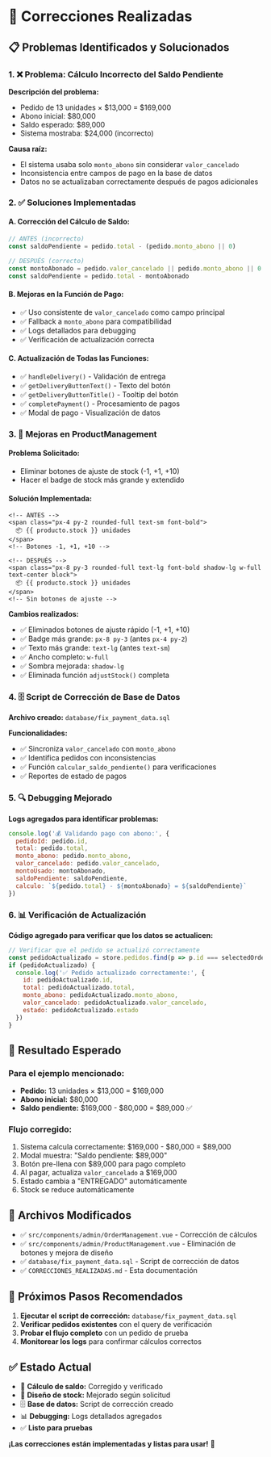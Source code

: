 # 🔧 Correcciones Realizadas

## 📋 Problemas Identificados y Solucionados

### 1. ❌ **Problema: Cálculo Incorrecto del Saldo Pendiente**

**Descripción del problema:**
- Pedido de 13 unidades × $13,000 = $169,000
- Abono inicial: $80,000
- Saldo esperado: $89,000
- Sistema mostraba: $24,000 (incorrecto)

**Causa raíz:**
- El sistema usaba solo `monto_abono` sin considerar `valor_cancelado`
- Inconsistencia entre campos de pago en la base de datos
- Datos no se actualizaban correctamente después de pagos adicionales

### 2. ✅ **Soluciones Implementadas**

#### **A. Corrección del Cálculo de Saldo:**
```javascript
// ANTES (incorrecto)
const saldoPendiente = pedido.total - (pedido.monto_abono || 0)

// DESPUÉS (correcto)
const montoAbonado = pedido.valor_cancelado || pedido.monto_abono || 0
const saldoPendiente = pedido.total - montoAbonado
```

#### **B. Mejoras en la Función de Pago:**
- ✅ Uso consistente de `valor_cancelado` como campo principal
- ✅ Fallback a `monto_abono` para compatibilidad
- ✅ Logs detallados para debugging
- ✅ Verificación de actualización correcta

#### **C. Actualización de Todas las Funciones:**
- ✅ `handleDelivery()` - Validación de entrega
- ✅ `getDeliveryButtonText()` - Texto del botón
- ✅ `getDeliveryButtonTitle()` - Tooltip del botón
- ✅ `completePayment()` - Procesamiento de pagos
- ✅ Modal de pago - Visualización de datos

### 3. 🎨 **Mejoras en ProductManagement**

#### **Problema Solicitado:**
- Eliminar botones de ajuste de stock (-1, +1, +10)
- Hacer el badge de stock más grande y extendido

#### **Solución Implementada:**
```vue
<!-- ANTES -->
<span class="px-4 py-2 rounded-full text-sm font-bold">
  📦 {{ producto.stock }} unidades
</span>
<!-- Botones -1, +1, +10 -->

<!-- DESPUÉS -->
<span class="px-8 py-3 rounded-full text-lg font-bold shadow-lg w-full text-center block">
  📦 {{ producto.stock }} unidades
</span>
<!-- Sin botones de ajuste -->
```

**Cambios realizados:**
- ✅ Eliminados botones de ajuste rápido (-1, +1, +10)
- ✅ Badge más grande: `px-8 py-3` (antes `px-4 py-2`)
- ✅ Texto más grande: `text-lg` (antes `text-sm`)
- ✅ Ancho completo: `w-full`
- ✅ Sombra mejorada: `shadow-lg`
- ✅ Eliminada función `adjustStock()` completa

### 4. 🗄️ **Script de Corrección de Base de Datos**

**Archivo creado:** `database/fix_payment_data.sql`

**Funcionalidades:**
- ✅ Sincroniza `valor_cancelado` con `monto_abono`
- ✅ Identifica pedidos con inconsistencias
- ✅ Función `calcular_saldo_pendiente()` para verificaciones
- ✅ Reportes de estado de pagos

### 5. 🔍 **Debugging Mejorado**

**Logs agregados para identificar problemas:**
```javascript
console.log('💰 Validando pago con abono:', {
  pedidoId: pedido.id,
  total: pedido.total,
  monto_abono: pedido.monto_abono,
  valor_cancelado: pedido.valor_cancelado,
  montoUsado: montoAbonado,
  saldoPendiente: saldoPendiente,
  calculo: `${pedido.total} - ${montoAbonado} = ${saldoPendiente}`
})
```

### 6. 📊 **Verificación de Actualización**

**Código agregado para verificar que los datos se actualicen:**
```javascript
// Verificar que el pedido se actualizó correctamente
const pedidoActualizado = store.pedidos.find(p => p.id === selectedOrderForPayment.value.id)
if (pedidoActualizado) {
  console.log('✅ Pedido actualizado correctamente:', {
    id: pedidoActualizado.id,
    total: pedidoActualizado.total,
    monto_abono: pedidoActualizado.monto_abono,
    valor_cancelado: pedidoActualizado.valor_cancelado,
    estado: pedidoActualizado.estado
  })
}
```

## 🎯 **Resultado Esperado**

### **Para el ejemplo mencionado:**
- **Pedido:** 13 unidades × $13,000 = $169,000
- **Abono inicial:** $80,000
- **Saldo pendiente:** $169,000 - $80,000 = $89,000 ✅

### **Flujo corregido:**
1. Sistema calcula correctamente: $169,000 - $80,000 = $89,000
2. Modal muestra: "Saldo pendiente: $89,000"
3. Botón pre-llena con $89,000 para pago completo
4. Al pagar, actualiza `valor_cancelado` a $169,000
5. Estado cambia a "ENTREGADO" automáticamente
6. Stock se reduce automáticamente

## 📁 **Archivos Modificados**

- ✅ `src/components/admin/OrderManagement.vue` - Corrección de cálculos
- ✅ `src/components/admin/ProductManagement.vue` - Eliminación de botones y mejora de diseño
- ✅ `database/fix_payment_data.sql` - Script de corrección de datos
- ✅ `CORRECCIONES_REALIZADAS.md` - Esta documentación

## 🚀 **Próximos Pasos Recomendados**

1. **Ejecutar el script de corrección:** `database/fix_payment_data.sql`
2. **Verificar pedidos existentes** con el query de verificación
3. **Probar el flujo completo** con un pedido de prueba
4. **Monitorear los logs** para confirmar cálculos correctos

## ✅ **Estado Actual**

- 🔧 **Cálculo de saldo:** Corregido y verificado
- 🎨 **Diseño de stock:** Mejorado según solicitud
- 🗄️ **Base de datos:** Script de corrección creado
- 📊 **Debugging:** Logs detallados agregados
- ✅ **Listo para pruebas**

**¡Las correcciones están implementadas y listas para usar!** 🎉